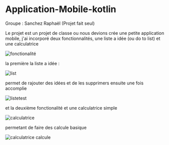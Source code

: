 # Application-Mobile-kotlin

Groupe : Sanchez Raphaël (Projet fait seul)

Le projet est un projet de classe ou nous devions crée une petite application mobile,
j'ai incorporé deux fonctionnalités, une liste a idée (ou do to list) et une calculatrice

![fonctionalité](https://user-images.githubusercontent.com/73243802/164997721-e4e391a3-ddd1-45df-b71f-aa3bfe45fb17.PNG)

la première la liste a idée :

![list](https://user-images.githubusercontent.com/73243802/164997749-8f99dcb1-42da-4106-a536-bcf11951dc6a.PNG)

permet de rajouter des idées et de les supprimers ensuite une fois accomplie

![listetest](https://user-images.githubusercontent.com/73243802/164997771-ff8ddfdb-533a-4a6e-85f0-e780de25e557.PNG)

et la deuxième fonctionalité et une calculatrice simple

![calculatrice](https://user-images.githubusercontent.com/73243802/164997788-fac45f5d-334d-4bc9-9ab1-371069061556.PNG)

permetant de faire des calcule basique

![calculatrice calcule](https://user-images.githubusercontent.com/73243802/164997801-78b9f786-d26e-40ac-83cf-b5ffdf851cf2.PNG)

